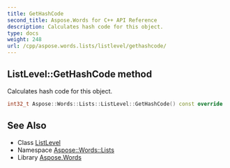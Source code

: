 ```yaml
---
title: GetHashCode
second_title: Aspose.Words for C++ API Reference
description: Calculates hash code for this object.
type: docs
weight: 248
url: /cpp/aspose.words.lists/listlevel/gethashcode/
---
```

## ListLevel::GetHashCode method


Calculates hash code for this object.

```cpp
int32_t Aspose::Words::Lists::ListLevel::GetHashCode() const override
```

## See Also

* Class [ListLevel](../)
* Namespace [Aspose::Words::Lists](../../)
* Library [Aspose.Words](../../../)
